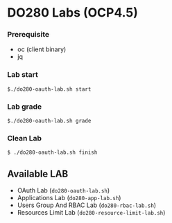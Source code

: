 # DO280 Labs (OCP4.5)

### Prerequisite
- oc (client binary)
- jq 

### Lab start
```
$./do280-oauth-lab.sh start
```

### Lab grade
```
$./do280-oauth-lab.sh grade
```

### Clean Lab
```
$ ./do280-oauth-lab.sh finish
```

## Available LAB
- OAuth Lab (`do280-oauth-lab.sh`)
- Applications Lab (`do280-app-lab.sh`)
- Users Group And RBAC Lab (`do280-rbac-lab.sh`)
- Resources Limit Lab (`do280-resource-limit-lab.sh`)

